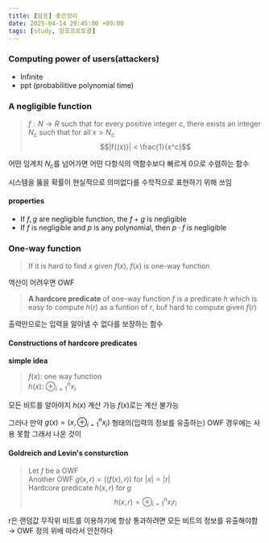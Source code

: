 ```yaml
---
title: [암프] 중간정리
date: 2025-04-14 20:45:00 +09:00
tags: [study, 암호프로토콜]
---
```


### Computing power of users(attackers)
- Infinite
- ppt (probabilitive polynomial time)

### A negligible function
> $f: N\rightarrow R$ such that for every positive integer $c$, there exists an integer $N_c$ such that for all $x > N_c$ $$|f{(x)}| < \frac{1}{x^c}$$

어떤 임계치 $N_c$를 넘어가면 어떤 다항식의 역함수보다 빠르게 0으로 수렴하는 함수

시스템을 뚫을 확률이 현실적으로 의미없다를 수학적으로 표현하기 위해 쓰임

#### properties
- If $f, g$ are negligible function, the $f + g$ is negligible
- If $f$ is negligible and $p$ is any polynomial, then $p \cdot f$ is negligible

### One-way function
> If it is hard to find $x$ given $f{(x)}$, $f{(x)}$ is one-way function

역산이 어려우면 OWF

> **A hardcore predicate** of one-way function $f$ is a predicate $h$ which is easy to compute $h(r)$ as a funtion of $r$, buf hard to compute given $f(r)$

출력만으로는 입력을 알아낼 수 없다를 보장하는 함수

#### Constructions of hardcore predicates
**simple idea**
> $f(x)$: one way function<br>$h(x)$: $\oplus^{n}_{i=1}x_i$

모든 비트를 알아야지 $h(x)$ 계산 가능 $f(x)$로는 계산 불가능

그러나 만약 $g(x) = (x, \oplus^{n}_{i=1}x_i)$ 형태의(입력의 정보를 유출하는) OWF 경우에는 사용 못함 그래서 나온 것이

#### Goldreich and Levin's consturction
> Let $f$ be a OWF<br>Another OWF $g(x, r) = ((f(x), r))$ for $|x| = |r|$<br>Hardcore predicate $h(x, r)$ for $g$ $$h(x, r) = \oplus^{n}_{i=1}x_{i}r_i$$

r은 랜덤값 무작위 비트를 이용하기에 항상 통과하려면 모든 비트의 정보를 유출해야함 $\rightarrow$ OWF 정의 위배
따라서 안전하다

